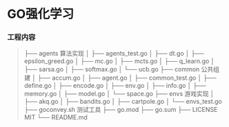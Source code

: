# GO强化学习

### 工程内容

> ├── agents 算法实现
> │   ├── agents_test.go
> │   ├── dt.go
> │   ├── epsilon_greed.go
> │   ├── mc.go
> │   ├── mcts.go
> │   ├── q_learn.go
> │   ├── sarsa.go
> │   ├── softmax.go
> │   └── ucb.go
> ├── common 公共组建
> │   ├── accum.go
> │   ├── agent.go
> │   ├── common_test.go
> │   ├── define.go
> │   ├── encode.go
> │   ├── env.go
> │   ├── info.go
> │   ├── memory.go
> │   ├── model.go
> │   └── space.go
> ├── envs 游戏实现
> │   ├── akq.go
> │   ├── bandits.go
> │   ├── cartpole.go
> │   └── envs_test.go
> ├── goconvey.sh 测试工具
> ├── go.mod
> ├── go.sum
> ├── LICENSE MIT
> └── README.md
